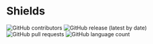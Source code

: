 # Shields
![GitHub contributors](https://img.shields.io/github/contributors/Ruairi-azyra/Shields?color=%2353f950&logo=GitHub)
![GitHub release (latest by date)](https://img.shields.io/github/v/release/Ruairi-azyra/Shields?color=%2343a1f9&logo=GitHub&logoColor=%20%20)
![GitHub pull requests](https://img.shields.io/github/issues-pr/Ruairi-azyra/Shields?logo=GitHub)
![GitHub language count](https://img.shields.io/github/languages/count/Ruairi-azyra/Shields?logo=Github)



